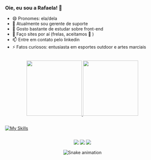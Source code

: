 ### Oie, eu sou a Rafaela! 👋
- 😄 Pronomes: ela/dela
- 🔭 Atualmente sou gerente de suporte
- 🌱 Gosto bastante de estudar sobre front-end
- 🤖 Faço sites por aí (frelas, aceitamos 🤭 )
- 📫 Entre em contato pelo linkedin
- ⚡ Fatos curiosos: entusiasta em esportes outdoor e artes marciais

##

<div align="center">
  <a href="https://github.com/Rafadcosta">
  <img height="180em" src="https://github-readme-stats.vercel.app/api?username=Rafadcosta&show_icons=true&theme=dracula&include_all_commits=true&count_private=true)"/>
  <img height="180em" src="https://github-readme-stats.vercel.app/api/top-langs/?username=Rafadcosta&layout=compact&langs_count=7&theme=dracula)"/>
</div>
  
##

[![My Skills](https://skillicons.dev/icons?i=discord,figma,git,github,gitlab,html,css,js,laravel,linux,php,postgres,react,vscode,xd&theme=light)](https://skillicons.dev)

##
  
<div align="center"> 
  <a href="https://www.behance.net/rafaelacosta2" target="_blank"><img src="https://aleen42.github.io/badges/src/behance.svg" target="_blank"></a>
  <a href="https://www.instagram.com/rafad.dev/" target="_blank"><img src="https://img.shields.io/badge/-Instagram-%23E4405F?style=flat-square&logo=instagram&logoColor=white" target="_blank"></a>
  <a href="https://www.linkedin.com/in/rafaela-duque/" alt="linkedin" target="_blank"><img src="https://img.shields.io/badge/LinkedIn-%230077B5.svg?&style=flat-square&logo=linkedin&logoColor=white"></a>
  
  ![Snake animation](https://github.com/Rafadcosta/Rafadcosta/blob/output/github-contribution-grid-snake.svg)
</div>
  
